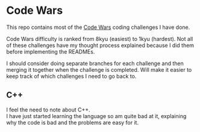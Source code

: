 # Code Wars
This repo contains most of the [Code Wars](https://www.codewars.com/dashboard) coding challenges I have done.  

Code Wars difficulty is ranked from 8kyu (easiest) to 1kyu (hardest).
Not all of these challenges have my thought process explained because I did them before implementing the READMEs.

I should consider doing separate branches for each challenge and then merging it together when the challenge is completed.
Will make it easier to keep track of which challenges I need to go back to.

## C++
I feel the need to note about C++.  
I have just started learning the language so am quite bad at it, explaining why the code is bad and the problems are easy for it.  